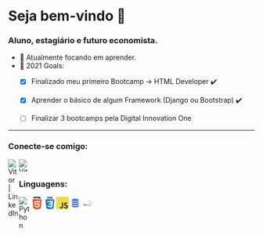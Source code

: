 # Seja bem-vindo 👋


### Aluno, estagiário e futuro economista.

- 🌱 Atualmente focando em aprender.
- 🎯 2021 Goals:
  - [x] Finalizado meu primeiro Bootcamp -> HTML Developer ✔️
  - [x] Aprender o básico de algum Framework (Django ou Bootstrap) ✔️
  - [ ] Finalizar 3 bootcamps pela Digital Innovation One


---

### Conecte-se comigo:

[<img align="left" alt="Vitor | LinkedIn" width="22px" src="https://image.flaticon.com/icons/png/512/174/174857.png" />][linkedin]
[<img align="left" alt="Vitor | DiO" width="25px" height="25px" src="https://christyschott.github.io/portfolio.github.io/assets/img/about/7.png" title="Digital Innovation One"/>][DiO]


<br />

### Linguagens:


[<img align="left" alt="Python" width="24px" src="https://image.flaticon.com/icons/png/512/1822/1822899.png" title="Python"/>][Python]

<img align="left" alt="HTML5" width="26px" src="https://raw.githubusercontent.com/github/explore/80688e429a7d4ef2fca1e82350fe8e3517d3494d/topics/html/html.png" title="HTML"/>
<img align="left" alt="CSS3" width="26px" src="https://raw.githubusercontent.com/github/explore/80688e429a7d4ef2fca1e82350fe8e3517d3494d/topics/css/css.png" title="CSS"/>
<img align="left" alt="JavaScript" width="26px" src="https://raw.githubusercontent.com/github/explore/80688e429a7d4ef2fca1e82350fe8e3517d3494d/topics/javascript/javascript.png" title="JavaScript"/>
<img align="left" alt="SQL" width="26px" src="https://raw.githubusercontent.com/github/explore/80688e429a7d4ef2fca1e82350fe8e3517d3494d/topics/sql/sql.png" title="SQL"/>
<img align="left" alt="MySQL" width="26px" src="https://raw.githubusercontent.com/github/explore/80688e429a7d4ef2fca1e82350fe8e3517d3494d/topics/mysql/mysql.png" title="MySQL"/>

<br />
<br />


[linkedin]: https://www.linkedin.com/in/vitorsilvaleite/
[DiO]: https://web.digitalinnovation.one/users/vitorsilvaleite3?tab=achievements
[Python]: https://github.com/vitoleite/Python_curso-em-video
